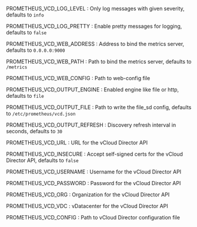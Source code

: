 PROMETHEUS_VCD_LOG_LEVEL
: Only log messages with given severity, defaults to `info`

PROMETHEUS_VCD_LOG_PRETTY
: Enable pretty messages for logging, defaults to `false`

PROMETHEUS_VCD_WEB_ADDRESS
: Address to bind the metrics server, defaults to `0.0.0.0:9000`

PROMETHEUS_VCD_WEB_PATH
: Path to bind the metrics server, defaults to `/metrics`

PROMETHEUS_VCD_WEB_CONFIG
: Path to web-config file

PROMETHEUS_VCD_OUTPUT_ENGINE
: Enabled engine like file or http, defaults to `file`

PROMETHEUS_VCD_OUTPUT_FILE
: Path to write the file_sd config, defaults to `/etc/prometheus/vcd.json`

PROMETHEUS_VCD_OUTPUT_REFRESH
: Discovery refresh interval in seconds, defaults to `30`

PROMETHEUS_VCD_URL
: URL for the vCloud Director API

PROMETHEUS_VCD_INSECURE
: Accept self-signed certs for the vCloud Director API, defaults to `false`

PROMETHEUS_VCD_USERNAME
: Username for the vCloud Director API

PROMETHEUS_VCD_PASSWORD
: Password for the vCloud Director API

PROMETHEUS_VCD_ORG
: Organization for the vCloud Director API

PROMETHEUS_VCD_VDC
: vDatacenter for the vCloud Director API

PROMETHEUS_VCD_CONFIG
: Path to vCloud Director configuration file
